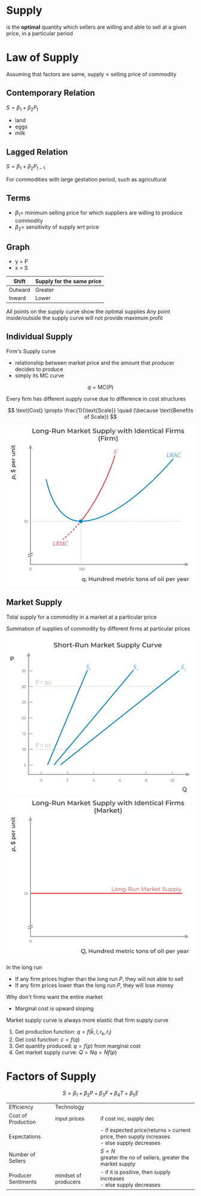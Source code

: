 # Supply

is the **optimal** quantity which sellers are willing and able to sell at a given price, in a particular period

# Law of Supply

Assuming that factors are same, supply $\propto$ selling price of commodity

## Contemporary Relation

$S = \beta_1 + \beta_2 P_{t}$

- land
- eggs
- milk

## Lagged Relation

$S = \beta_1 + \beta_2 P_{t-1}$

For commodities with large gestation period, such as agricultural

## Terms

- $\beta_1 =$ minimum selling price for which suppliers are willing to produce commodity
- $\beta_2 =$ sensitivity of supply wrt price

## Graph

- y = P
- x = S

| Shift   | Supply for the same price |
| ------- | ------------------------- |
| Outward | Greater                   |
| Inward  | Lower                     |

All points on the supply curve show the optimal supplies
Any point inside/outside the supply curve will not provide maximum profit

## Individual Supply

Firm's Supply curve
- relationship between market price and the amount that producer decides to produce
- simply its MC curve

$$
q = \text{MC}(P)
$$

Every firm has different supply curve due to difference in cost structures

$$
\text{Cost} \propto \frac{1}{\text{Scale}} \quad (\because \text{Benefits of Scale})
$$

![](assets/long_run_firm_supply.png)
## Market Supply

Total supply for a commodity in a market at a particular price

Summation of supplies of commodity by different firms at particular prices


![](assets/market_supply_curve_short_run.png)
![](assets/market_supply_curve_long_run.png)

In the long run
- If any firm prices higher than the long run $P$, they will not able to sell
- If any firm prices lower than the long run $P$, they will lose money

Why don't firms want the entire market
- Marginal cost is upward sloping

Market supply curve is always more elastic that firm supply curve

1. Get production function: $q = f(\bar k, l, r_k, r_l)$
2. Get cost function: $c=f(q)$
3. Get quantity produced: $q=f(p)$ from marginal cost
4. Get market supply curve: $Q=Nq = N f(p)$

# Factors of Supply

$$
S = \beta_1 + \beta_2 P + \beta_3 F + \beta_4 T + \beta_5 E
$$


|                     |                      |                                                                                               |
| ------------------- | -------------------- | --------------------------------------------------------------------------------------------- |
| Efficiency          | Technology           |                                                                                               |
| Cost of Production  | input prices         | if cost inc, supply dec                                                                       |
| Expectations        |                      | - if expected price/returns > current price, then supply increases<br>- else supply decreases |
| Number of Sellers   |                      | $S \propto N$<br>greater the no of sellers, greater the market supply                         |
| Producer Sentiments | mindset of producers | - if it is positive, then supply increases<br>- else supply decreases                         |
